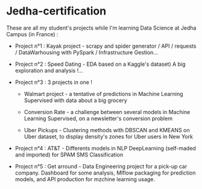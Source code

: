 ﻿# Jedha-certification

These are all my student's projects while I'm learning Data Science at Jedha Campus (in France) :

- Project n°1 : Kayak project - scrapy and spider generator / API / requests / DataWarhousing with PySpark / Infrastructure Gestion...

- Project n°2 : Speed Dating - EDA based on a Kaggle's dataset) A big exploration and analysis !...

- Project n°3 : 
3 projects in one !
    - Walmart project - a tentative of predictions in Machine Learning Supervised with data about a big grocery

    - Conversion Rate - a challenge between several models in Machine Learning Supervised, on a newsletter's conversion problem

    - Uber Pickups - Clustering methods with DBSCAN and KMEANS on Uber dataset, to display density's zones for Uber users in New York

- Project n°4 : AT&T - Differents models in NLP DeepLearning (self-maded and imported) for SPAM SMS Classification

- Project n°5 : Get arround - Data Engineering project for a pick-up car company. Dashboard for some analysis, Mlflow packaging for prediction models, and API production for mzchine learning usage.
    
